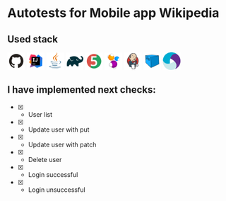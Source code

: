 # Autotests for Mobile app Wikipedia

## Used stack

 <img src="images/GitHub.svg" width="40" height="40">  <img src="images/IDEA.svg" width="40" height="40">
 <img src="images/JAVA.svg" width="40" height="40">  <img src="images/Gradle.svg" width="40" height="40">
 <img src="images/Junit5.svg" width="40" height="40">  <img src="images/Selenide.svg" width="40" height="40"> 
 <img src="images/Jenkins.svg" width="40" height="40">  <img src="images/Selenoid.svg" width="40" height="40">
 <img src="images/appium.svg" width="40" height="40">  
 

## I have implemented next checks:

- [X] - User list
- [X] - Update user with put
- [X] - Update user with patch
- [X] - Delete user
- [X] - Login successful
- [X] - Login unsuccessful
    
    

